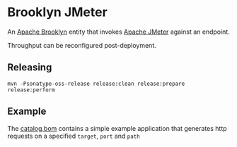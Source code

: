 Brooklyn JMeter
===

An [Apache Brooklyn](https://brooklyn.apache.org/) entity that invokes 
[Apache JMeter](http://jmeter.apache.org/) against an endpoint.  

Throughput can be reconfigured post-deployment.

Releasing
---

```
mvn -Psonatype-oss-release release:clean release:prepare release:perform 
```

Example
-------

The [catalog.bom](catalog.bom) contains a simple example application that generates http requests on a specified `target`, `port` and `path` 
